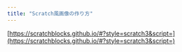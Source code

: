 ```yaml
---
title: "Scratch風画像の作り方"
---
```


[https://scratchblocks.github.io/#?style=scratch3&script=](https://scratchblocks.github.io/#?style=scratch3&script=)
